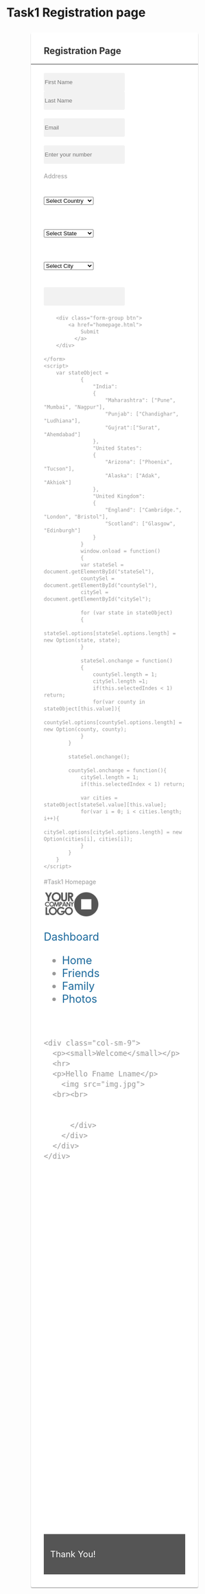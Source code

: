 # Task1 Registration page
<!DOCTYPE html>
<html lang="en">
<head>
<meta charset="utf-8">
<meta http-equiv="X-UA-Compatible" content="IE=edge">
<meta name="viewport" content="width=device-width, initial-scale=1">
<link href="https://fonts.googleapis.com/css?family=Roboto:400,700" rel="stylesheet">
<link rel="stylesheet" href="https://maxcdn.bootstrapcdn.com/bootstrap/3.3.7/css/bootstrap.min.css">
<script src="https://ajax.googleapis.com/ajax/libs/jquery/1.12.4/jquery.min.js"></script>
<script src="https://maxcdn.bootstrapcdn.com/bootstrap/3.3.7/js/bootstrap.min.js"></script> 
<script src='https://www.google.com/recaptcha/api.js'></script>
<style>
    
	body {
		color: #fff;
		background: #3598dc;
		font-family: 'Roboto', sans-serif;
	}
    .form-control{
		height: 41px;
		background: #f2f2f2;
		box-shadow: none !important;
		border: none;

	}
	.form-control:focus{
		background: #e2e2e2;
	}
    .form-control, .btn{        
        border-radius: 3px;
        margin: auto;
        padding-right: 10px;
    }
	.signup-form{
		width: 390px;
        height: auto;
		margin: 30px auto;
	}
	.signup-form form{
		color: #999;
		border-radius: 3px;
    	margin-bottom: 15px;
        background: #fff;
        box-shadow: 0px 2px 2px rgba(0, 0, 0, 0.3);
        padding: 30px;
    }
	.signup-form h2 {
		color: #333;
		font-weight: bold;
        margin-top: 0;
    }
    .signup-form hr {
        margin: 0 -30px 20px;
    }    
	.signup-form .form-group{
		margin-bottom: 20px;
        margin-top:20px;
	}
    .signup-form .btn{        
        font-size: 16px;
        font-weight: bold;
		background: #60b0f1;
		border: none;
		min-width: 140px;
    }
	.signup-form .btn:hover, .signup-form .btn:focus{
		background: #f1f2f3 !important;
        outline: none;
	}
    .signup-form a{
		color: #fff;
		text-decoration: underline;
	}
	.signup-form a:hover{
		text-decoration: none;
	}
	.signup-form form a{
		color: #1b699c;
		text-decoration: none;
	}	
	.signup-form form a:hover{
		text-decoration: underline;
	}
    .signup-form .hint-text {  
		padding-bottom: 15px;
		text-align: center;
    }
 
</style>
</head>
<body>
<div class="signup-form">
    <form action="connector.php" method="post">
		<h2>Registration Page</h2>
		<hr>
        <div class="form-group">
			<div class="row">
				<div class="col-xs-6"><input type="text" class="form-control" name="first_name" pattern="[A-Za-z]" placeholder="First Name" required="required"></div>
				<div class="col-xs-6"><input type="text" class="form-control" name="last_name" pattern="[A-Za-z]" placeholder="Last Name" required="required"></div>
			</div>        	
        </div>
        <div class="form-group">
        	<input type="email" class="form-control" name="email" placeholder="Email" required="required">
        </div>
        <div class="input-box">
           <input type="tel" class="form-control"name="Mobile Number" pattern="[789][0-9]{9}"placeholder="Enter your number" required>
          </div>
        <div class="form-group">
            <span class="details">Address</span>
            <div class="form-group">
                <select name="optone" class="selectDD form-group" style="width: 35%;" id="stateSel" size="1">
                    <option value="" selected="selected">Select Country</option>
                </select>
                <br>
                <br>
                <select name="opttwo" class="selectDD form-group" style="width: 35%;" id="countySel" size="1">
                    <option value="" selected="selected">Select State</option>
                </select>
                <br>
                <br>
                <select name="optthree" class="selectDD form-group" style="width: 35%;" id="citySel" size="1">
                    <option value=""  selected="selected">Select City</option>
                </select>
            </div>
            <div class="form-group">
                <div class="g-recaptcha" data-sitekey="6LfKURIUAAAAAO50vlwWZkyK_G2ywqE52NU7YO0S" data-callback="verifyRecaptchaCallback" data-expired-callback="expiredRecaptchaCallback"></div>
                <input class="form-control d-none" data-recaptcha="true" required data-error="Please complete the Captcha">
                <div class="help-block with-errors"></div>
            </div>         
           
            
		<div class="form-group btn">
            <a href="homepage.html">  
                Submit 
              </a>
        </div>
        
    </form>
    <script>
        var stateObject = 
                {
                    "India":
                    {
                        "Maharashtra": ["Pune", "Mumbai", "Nagpur"],
                        "Punjab": ["Chandighar", "Ludhiana"],
                        "Gujrat":["Surat", "Ahemdabad"]
                    },
                    "United States": 
                    {
                        "Arizona": ["Phoenix", "Tucson"],
                        "Alaska": ["Adak", "Akhiok"]
                    },
                    "United Kingdom":
                    {
                        "England": ["Cambridge.", "London", "Bristol"],
                        "Scotland": ["Glasgow", "Edinburgh"]
                    }
                }
                window.onload = function()
                {
                var stateSel = document.getElementById("stateSel"),
                countySel = document.getElementById("countySel"),
                citySel = document.getElementById("citySel");

                for (var state in stateObject)
                {
                    stateSel.options[stateSel.options.length] = new Option(state, state);
                }
            
                stateSel.onchange = function()
                {
                    countySel.length = 1;
                    citySel.length =1;
                    if(this.selectedIndes < 1) return;
                    for(var county in stateObject[this.value]){
                    countySel.options[countySel.options.length] = new Option(county, county);
                }
            }
            
            stateSel.onchange();
            
            countySel.onchange = function(){
                citySel.length = 1;
                if(this.selectedIndex < 1) return;
                
                var cities = stateObject[stateSel.value][this.value];
                for(var i = 0; i < cities.length; i++){
                    citySel.options[citySel.options.length] = new Option(cities[i], cities[i]);
                }
            }
        }
    </script>

</div>
</body>
</html>


	
	
	
#Task1 Homepage
	<!DOCTYPE html>
<html lang="en">
<head>
  <meta charset="utf-8">
  <meta name="viewport" content="width=device-width, initial-scale=1">
  <link rel="stylesheet" href="https://maxcdn.bootstrapcdn.com/bootstrap/3.4.1/css/bootstrap.min.css">
  <script src="https://ajax.googleapis.com/ajax/libs/jquery/3.6.0/jquery.min.js"></script>
  <script src="https://maxcdn.bootstrapcdn.com/bootstrap/3.4.1/js/bootstrap.min.js"></script>
  <style>
    /* Set height of the grid so .sidenav can be 100% (adjust if needed) */
    .row.content {
        height: 1500px}
    
    /* Set gray background color and 100% height */
    .sidenav {
      background-color: #f1f1f1;
      height: 100%;
    }
    
    /* Set black background color, white text and some padding */
    footer {
      background-color: #555;
      color: white;
      padding: 15px;
    }
    
    /* On small screens, set height to 'auto' for sidenav and grid */
    @media screen and (max-width: 767px) {
      .sidenav {
        height: auto;
        padding: 15px;
      }
      .row.content {height: auto;} 
    }
    .col-sm-9{
        height: auto;
        font-size: 45px;
    }
    .container-fluid{
        font-size: 20px;
    }
    .sidenav
    {
        font-size: 25px;
    }
    .logo{
        height: 60px;
    }
  </style>
</head>
<body>

<div class="container-fluid">
  <div class="row content">
    <div class="col-sm-3 sidenav">
        <a href=""><img class="logo"src="logo.png"</a>
      <p>Dashboard</p>
      <ul class="nav nav-pills nav-stacked">
        <li class="active"><a href="#section1">Home</a></li>
        <li><a href="#section2">Friends</a></li>
        <li><a href="#section3">Family</a></li>
        <li><a href="#section3">Photos</a></li>
      </ul><br>
    </div>

    <div class="col-sm-9">
      <p><small>Welcome</small></p>
      <hr>
      <p>Hello Fname Lname</p>
        <img src="img.jpg">
      <br><br>
      
      
          </div>
        </div>
      </div>
    </div>
  </div>
</div>

<footer class="container-fluid">
  <p>Thank You!</p>
</footer>

</body>
</html>
